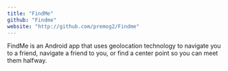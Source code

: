 ```yaml
---
title: "FindMe"
github: "Findme"
website: "http://github.com/premog2/Findme"
---
```


FindMe is an Android app that uses geolocation technology to navigate you to a friend, navigate a friend to you, or find a center point so you can meet them halfway.
